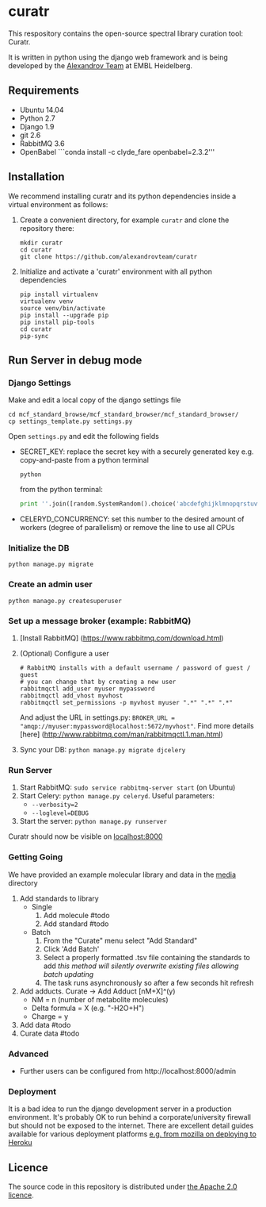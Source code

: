 # curatr
This respository contains the open-source spectral library curation tool: Curatr.

It is written in python using the django web framework and is being developed by the [Alexandrov Team](http://www.embl.de/research/units/scb/alexandrov/) at EMBL Heidelberg.

## Requirements ##
* Ubuntu 14.04
* Python 2.7
* Django 1.9
* git 2.6
* RabbitMQ 3.6
* OpenBabel ```conda install -c clyde_fare openbabel=2.3.2'''

## Installation ##
We recommend installing curatr and its python dependencies inside a virtual environment as follows:

1. Create a convenient directory, for example `curatr` and clone the repository there:
    ```
    mkdir curatr
    cd curatr
    git clone https://github.com/alexandrovteam/curatr
    ```
2. Initialize and activate a 'curatr' environment with all python dependencies
    ```
    pip install virtualenv
    virtualenv venv
    source venv/bin/activate
    pip install --upgrade pip
    pip install pip-tools
    cd curatr
    pip-sync
    ```
    
## Run Server in debug mode ##
### Django Settings ###
Make and edit a local copy of the django settings file
```
cd mcf_standard_browse/mcf_standard_browser/mcf_standard_browser/
cp settings_template.py settings.py
```
Open `settings.py` and edit the following fields
 * SECRET_KEY: replace the secret key with a securely generated key e.g. copy-and-paste from a python terminal
 
      ```
      python
      ```
      from the python terminal:
      ```python
      print ''.join([random.SystemRandom().choice('abcdefghijklmnopqrstuvwxyz0123456789!@#$%^&*(-_=+)') for i in range(50)])
      ```
 * CELERYD_CONCURRENCY: set this number to the desired amount of workers (degree of parallelism) or remove the line to use all CPUs  

### Initialize the DB ###
```
python manage.py migrate
```

### Create an admin user ##
```
python manage.py createsuperuser
```

### Set up a message broker (example: RabbitMQ) ##
1. [Install RabbitMQ] (https://www.rabbitmq.com/download.html)
2. (Optional) Configure a user
    ```
    # RabbitMQ installs with a default username / password of guest / guest
    # you can change that by creating a new user
    rabbitmqctl add_user myuser mypassword
    rabbitmqctl add_vhost myvhost
    rabbitmqctl set_permissions -p myvhost myuser ".*" ".*" ".*"
    ```
    
    And adjust the URL in settings.py: `BROKER_URL = "amqp://myuser:mypassword@localhost:5672/myvhost"`.
    Find more details [here] (http://www.rabbitmq.com/man/rabbitmqctl.1.man.html)
3. Sync your DB: `python manage.py migrate djcelery`

### Run Server ###
1. Start RabbitMQ: `sudo service rabbitmq-server start` (on Ubuntu)
2. Start Celery: `python manage.py celeryd`. Useful parameters:
    - `--verbosity=2`
    - `--loglevel=DEBUG`
3. Start the server: `python manage.py runserver`

Curatr should now be visible on  [localhost:8000](http://localhost:8000)

### Getting Going ###
We have provided an example molecular library and data in the [media](https://github.com/alexandrovteam/curatr/mcf_standard_browser/media) directory 
1. Add standards to library
    * Single
        1. Add molecule
            #todo
        2. Add standard
            #todo
    * Batch
        1. From the "Curate" menu select "Add Standard"
        2. Click 'Add Batch'
        3. Select a properly formatted .tsv file containing the standards to add
            *this method will silently overwrite existing files allowing batch updating*
        4. The task runs asynchronously so after a few seconds hit refresh
2. Add adducts.
    Curate -> Add Adduct
    [nM+X]^(y)
    * NM = n (number of metabolite molecules)
    * Delta formula = X (e.g. "-H2O+H")
    * Charge = y 
3. Add data
    #todo
4. Curate data
    #todo
    
### Advanced ###
* Further users can be configured from http://localhost:8000/admin

### Deployment ###
It is a bad idea to run the django development server in a production environment. It's probably OK to run behind a corporate/university firewall but should not be exposed to the internet. 
There are excellent detail guides available for various deployment platforms [e.g. from mozilla on deploying to Heroku ](https://developer.mozilla.org/en-US/docs/Learn/Server-side/Django/Deployment)
## Licence
The source code in this repository is distributed under [the Apache 2.0 licence](http://www.apache.org/licenses/LICENSE-2.0).
